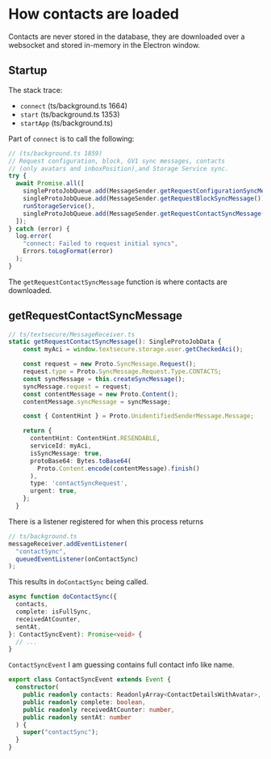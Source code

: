 # How contacts are loaded

Contacts are never stored in the database, they are downloaded over a websocket and stored in-memory in the Electron window.

## Startup

The stack trace:

- `connect` (ts/background.ts 1664)
- `start` (ts/background.ts 1353)
- `startApp` (ts/background.ts)

Part of `connect` is to call the following:

```ts
// (ts/background.ts 1859)
// Request configuration, block, GV1 sync messages, contacts
// (only avatars and inboxPosition),and Storage Service sync.
try {
  await Promise.all([
    singleProtoJobQueue.add(MessageSender.getRequestConfigurationSyncMessage()),
    singleProtoJobQueue.add(MessageSender.getRequestBlockSyncMessage()),
    runStorageService(),
    singleProtoJobQueue.add(MessageSender.getRequestContactSyncMessage()),
  ]);
} catch (error) {
  log.error(
    "connect: Failed to request initial syncs",
    Errors.toLogFormat(error)
  );
}
```

The `getRequestContactSyncMessage` function is where contacts are downloaded.

## getRequestContactSyncMessage

```ts
// ts/textsecure/MessageReceiver.ts
static getRequestContactSyncMessage(): SingleProtoJobData {
    const myAci = window.textsecure.storage.user.getCheckedAci();

    const request = new Proto.SyncMessage.Request();
    request.type = Proto.SyncMessage.Request.Type.CONTACTS;
    const syncMessage = this.createSyncMessage();
    syncMessage.request = request;
    const contentMessage = new Proto.Content();
    contentMessage.syncMessage = syncMessage;

    const { ContentHint } = Proto.UnidentifiedSenderMessage.Message;

    return {
      contentHint: ContentHint.RESENDABLE,
      serviceId: myAci,
      isSyncMessage: true,
      protoBase64: Bytes.toBase64(
        Proto.Content.encode(contentMessage).finish()
      ),
      type: 'contactSyncRequest',
      urgent: true,
    };
  }
```

There is a listener registered for when this process returns

```ts
// ts/background.ts
messageReceiver.addEventListener(
  "contactSync",
  queuedEventListener(onContactSync)
);
```

This results in `doContactSync` being called.

```ts
async function doContactSync({
  contacts,
  complete: isFullSync,
  receivedAtCounter,
  sentAt,
}: ContactSyncEvent): Promise<void> {
  // ...
}
```

`ContactSyncEvent` I am guessing contains full contact info like name.

```ts
export class ContactSyncEvent extends Event {
  constructor(
    public readonly contacts: ReadonlyArray<ContactDetailsWithAvatar>,
    public readonly complete: boolean,
    public readonly receivedAtCounter: number,
    public readonly sentAt: number
  ) {
    super("contactSync");
  }
}
```
